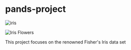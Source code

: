 # pands-project



![iris](https://live.staticflickr.com/4199/34183089324_9945e41abb_n.jpg)



![Iris Flowers](https://www.flickr.com/photos/42893709@N08/34396814391/)

This project focuses on the renowned Fisher's Iris data set 
